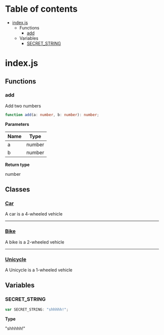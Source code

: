 # Table of contents

* [index.js][SourceFile-0]
    * Functions
        * [add][FunctionDeclaration-0]
    * Variables
        * [SECRET_STRING][VariableDeclaration-0]

# index.js

## Functions

### add

Add two numbers

```typescript
function add(a: number, b: number): number;
```

**Parameters**

| Name | Type   |
| ---- | ------ |
| a    | number |
| b    | number |

**Return type**

number

## Classes

### [Car][ClassDeclaration-0]

A car is a 4-wheeled vehicle


----------

### [Bike][ClassDeclaration-2]

A bike is a 2-wheeled vehicle


----------

### [Unicycle][ClassDeclaration-3]

A Unicycle is a 1-wheeled vehicle


## Variables

### SECRET_STRING

```typescript
var SECRET_STRING: "shhhhh!";
```

**Type**

"shhhhh!"

[SourceFile-0]: index.md#indexjs
[FunctionDeclaration-0]: index.md#add
[ClassDeclaration-0]: index/car.md#car
[ClassDeclaration-2]: index/bike.md#bike
[ClassDeclaration-3]: index/unicycle.md#unicycle
[VariableDeclaration-0]: index.md#secret_string